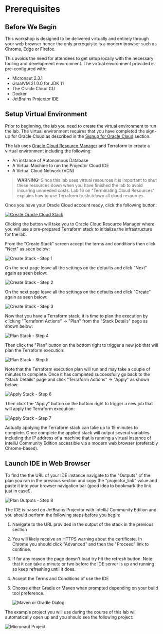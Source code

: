 # Prerequisites

## Before We Begin
This workshop is designed to be delivered virtually and entirely through your web browser hence the only prerequisite is a modern browser such as Chrome, Edge or Firefox.

This avoids the need for attendees to get setup locally with the necessary tooling and development environment. The virtual environment provided is pre-configured with:

* Micronaut 2.3.1
* GraalVM 21.0.0 for JDK 11
* The Oracle Cloud CLI
* Docker
* JetBrains Projector IDE 

## Setup Virtual Environment
Prior to beginning, the lab you need to create the virtual environment to run the lab. The virtual environment requires that you have completed the sign-up for Oracle Cloud as described in the [Signup for Oracle Cloud](index.html?lab=signup-for-oracle-cloud) section.

The lab uses [Oracle Cloud Resource Manager](https://www.oracle.com/devops/resource-manager/) and Terraform to create a virtual environment including the following:

* An instance of Autonomous Database
* A Virtual Machine to run the Projector Cloud IDE
* A Virtual Cloud Network (VCN)

> **WARNING:** Since this lab uses virtual resources it is important to shut these resources down when you have finished the lab to avoid incurring unneeded costs. Lab 16 on "Terminating Cloud Resources" explains how to use Terraform to shutdown all cloud resources.

Once you have your Oracle Cloud account ready, click the following button:

[![Create Oracle Cloud Stack][magic_button]][magic_jidea_terraform_stack]

[magic_button]: https://oci-resourcemanager-plugin.plugins.oci.oraclecloud.com/latest/deploy-to-oracle-cloud.svg
[magic_jidea_terraform_stack]: https://cloud.oracle.com/resourcemanager/stacks/create?zipUrl=https://objectstorage.us-ashburn-1.oraclecloud.com/n/cloudnative-devrel/b/micronaut-hol/o/terraform%2Fmicronaut-hol-with-projector-v1.zip

Clicking the button will take you to Oracle Cloud Resource Manager where you will use a pre-prepared Terraform stack to initialize the infrastructure for the lab.

From the "Create Stack" screen accept the terms and conditions then click "Next" as seen below:

![Create Stack - Step 1](images/create-stack1.png)

On the next page leave all the settings on the defaults and click "Next" again as seen below:

![Create Stack - Step 2](images/create-stack2.png)

On the next page leave all the settings on the defaults and click "Create" again as seen below:

![Create Stack - Step 3](images/create-stack3.png)

Now that you have a Terraform stack, it is time to plan the execution by clicking "Terraform Actions" -> "Plan" from the "Stack Details" page as shown below:

![Plan Stack - Step 4](images/create-stack4.png)

Then click the "Plan" button on the bottom right to trigger a new job that will plan the Terraform execution:

![Plan Stack - Step 5](images/create-stack5.png)

Note that the Terraform execution plan will run and may take a couple of minutes to complete. Once it has completed successfully go back to the "Stack Details" page and click "Terraform Actions" -> "Apply" as shown below:

![Apply Stack - Step 6](images/create-stack6.png)

Then click the "Apply" button on the bottom right to trigger a new job that will apply the Terraform execution:

![Apply Stack - Step 7](images/create-stack7.png)

Actually applying the Terraform stack can take up to 15 minutes to complete. Once complete the applied stack will output several variables including the IP address of a machine that is running a virtual instance of IntelliJ Community Edition accessible via a modern web browser (preferably Chrome-based).


## Launch IDE in Web Browser
To find the the URL of your IDE instance navigate to the "Outputs" of the plan you ran in the previous section and copy the "projector_link" value and paste it into your browser navigation bar (good idea to bookmark the link just in case!).

![Plan Outputs - Step 8](images/create-stack8.png)

The IDE is based on JetBrains Projector with IntelliJ Community Edition and you should perform the following steps before you begin:

1. Navigate to the URL provided in the output of the stack in the previous section
2. You will likely receive an HTTPS warning about the certificate. In Chrome you should click "Advanced" and then the "Proceed" link to continue.
3. If for any reason the page doesn't load try hit the refresh button. Note that it can take a minute or two before the IDE server is up and running so keep refreshing until it does.
4. Accept the Terms and Conditions of use the IDE
5. Choose either Gradle or Maven when prompted depending on your build tool preference.

    ![Maven or Gradle Dialog](images/gradle-or-maven.png)

The example project you will use during the course of this lab will automatically open up and you should see the following project:

![Micronaut Project](images/micronaut-project.png)

